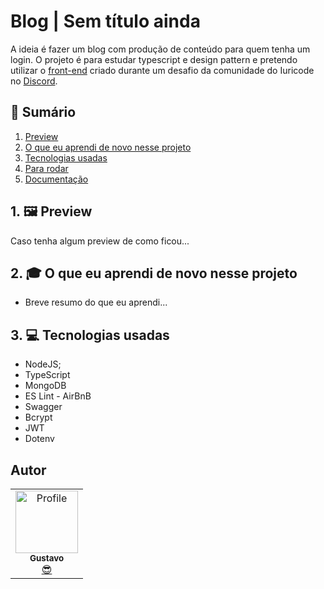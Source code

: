 # Blog | Sem título ainda

A ideia é fazer um blog com produção de conteúdo para quem tenha um login. O projeto é para estudar typescript e design pattern e pretendo utilizar o [front-end](https://github.com/GustavoGomesDias/codelandia-1) criado durante um desafio da comunidade do Iuricode no [Discord](https://discord.com/invite/QevDJqCzaY).

## 📕 Sumário
1. [Preview](https://github.com/GustavoGomesDias/blogt#1--preview)
2. [O que eu aprendi de novo nesse projeto](https://github.com/GustavoGomesDias/blog#2--o-que-eu-aprendi-de-novo-nesse-projeto)
3. [Tecnologias usadas](https://github.com/GustavoGomesDias/<nome_repo>#3--tecnologias-usadas)
4. [Para rodar](https://github.com/GustavoGomesDias/blog#4--para-rodar-o-projeto)
5. [Documentação](https://github.com/GustavoGomesDias/blog#5--documenta%C3%A7%C3%A3o)

## 1. 🖼 Preview
Caso tenha algum preview de como ficou...

## 2. 🎓 O que eu aprendi de novo nesse projeto
* Breve resumo do que eu aprendi...

## 3. 💻 Tecnologias usadas
* NodeJS;
* TypeScript
* MongoDB
* ES Lint - AirBnB
* Swagger
* Bcrypt
* JWT
* Dotenv

## Autor
<table>
  <tr>
    <td align="center"><a href="https://github.com/GustavoGomesDias"><img src="https://github.com/GustavoGomesDias.png" width="100px;" alt="Profile"/><br /><sub><b>Gustavo</b></sub></a><br /><a href="https://github.com/GustavoGomesDias" title="Code">😎</a></td>
  <tr>
</table>
